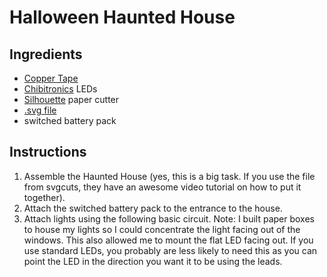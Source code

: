 # Halloween Haunted House

## Ingredients
* [Copper Tape](https://www.sparkfun.com/products/13827)
* [Chibitronics](http://store.chibitronics.com/collections/all/products/white-leds-megapack-30-stickers) LEDs
* [Silhouette](https://www.silhouetteamerica.com/) paper cutter
* [.svg file](http://svgcuts.com/index.php?main_page=product_info&cPath=1&products_id=396&zenid=a684801b6fa537d5a92e54f9d047a6f9)
* switched battery pack


## Instructions
1. Assemble the Haunted House (yes, this is a big task. If you use the file from svgcuts, they have an awesome video tutorial on how to put it together). 
2. Attach the switched battery pack to the entrance to the house. 
3. Attach lights using the following basic circuit.
Note: I built paper boxes to house my lights so I could concentrate the light facing out of the windows. This also allowed me to mount the flat LED facing out. If you use standard LEDs, you probably are less likely to need this as you can point the LED in the direction you want it to be using the leads.


